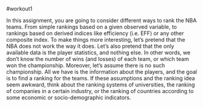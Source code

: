 #workout1 

In this assignment, you are going to consider different ways to rank the NBA teams. From
simple rankings based on a given observed variable, to rankings based on derived indices like
efficiency (i.e. EFF) or any other composite index.
To make things more interesting, let’s pretend that the NBA does not work the way it does.
Let’s also pretend that the only available data is the player statistics, and nothing else. In
other words, we don’t know the number of wins (and losses) of each team, or which team
won the championship. Moreover, let’s assume there is no such championship. All we have is
the information about the players, and the goal is to find a ranking for the teams.
If these assumptions and the ranking idea seem awkward, think about the ranking systems
of universities, the ranking of companies in a certain industry, or the ranking of countries
according to some economic or socio-demographic indicators.